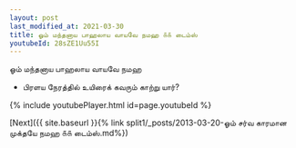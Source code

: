 ```yaml
---
layout: post
last_modified_at: 2021-03-30
title: ஓம் மந்தனாய பாஹலாய வாயவே நமஹ ௧௧ டைம்ஸ்
youtubeId: 28sZE1Uu55I
---
```

 
 
 ஓம் மந்தனாய பாஹலாய வாயவே நமஹ  
 
 -  பிரளய நேரத்தில் உயிரைக் கவரும் காற்று யார்? 
 
  
 
  
 
 
 
 
 
 


{% include youtubePlayer.html id=page.youtubeId %}
 
[Next]({{ site.baseurl }}{% link  split1/_posts/2013-03-20-ஓம் சர்வ காரமான முக்தயே நமஹ ௧௧ டைம்ஸ்.md%})
 
